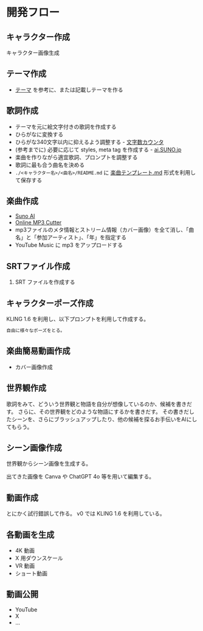 # 開発フロー

## キャラクター作成

キャラクター画像生成

## テーマ作成

- [テーマ](./テーマ.md) を参考に、または記載しテーマを作る

## 歌詞作成

- テーマを元に絵文字付きの歌詞を作成する
- ひらがなに変換する
- ひらがな340文字以内に抑えるよう調整する - [文字数カウンタ](https://sundryst.com/convenienttool/strcount.html)
- (参考までに) 必要に応じて styles, meta tag を作成する - [ai.SUNO.jp](https://ai.suno.jp/)
- 楽曲を作りながら適宜歌詞、プロンプトを調整する
- 歌詞に最も合う曲名を決める
- `./<キャラクター名>/<曲名>/README.md` に [楽曲テンプレート.md](./templates/楽曲テンプレート.md) 形式を利用して保存する


## 楽曲作成

- [Suno AI](https://suno.com/)
- [Online MP3 Cutter](https://mp3cut.net/ja/)
- mp3ファイルのメタ情報とストリーム情報（カバー画像）を全て消し、「曲名」と「参加アーティスト」、「年」を指定する
- YouTube Music に mp3 をアップロードする


## SRTファイル作成

1. SRT ファイルを作成する

## キャラクターポーズ作成

KLING 1.6 を利用し、以下プロンプトを利用して作成する。

```md
自由に様々なポーズをとる。
```


## 楽曲簡易動画作成

- カバー画像作成


## 世界観作成

歌詞をみて、どういう世界観と物語を自分が想像しているのか、候補を書きだす。
さらに、その世界観をどのような物語にするかを書きだす。
その書きだしたシーンを、さらにブラッシュアップしたり、他の候補を探るお手伝いをAIにしてもらう。

## シーン画像作成

世界観からシーン画像を生成する。

出てきた画像を Canva や ChatGPT 4o 等を用いて編集する。

## 動画作成

とにかく試行錯誤して作る。 v0 では KLING 1.6 を利用している。

## 各動画を生成

- 4K 動画
- X 用ダウンスケール
- VR 動画
- ショート動画

## 動画公開

- YouTube
- X
- ...
